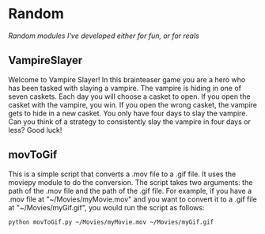 # Random
*Random modules I've developed either for fun, or for reals*

## VampireSlayer
Welcome to Vampire Slayer! In this brainteaser game you are a hero who has been tasked with slaying a vampire. The vampire is hiding in one of seven caskets. Each day you will choose a casket to open. If you open the casket with the vampire, you win. If you open the wrong casket, the vampire gets to hide in a new casket. You only have four days to slay the vampire. Can you think of a strategy to consistently slay the vampire in four days or less? Good luck!

## movToGif
This is a simple script that converts a .mov file to a .gif file. It uses the moviepy module to do the conversion. The script takes two arguments: the path of the .mov file and the path of the .gif file. For example, if you have a .mov file at "\~/Movies/myMovie.mov" and you want to convert it to a .gif file at "\~/Movies/myGif.gif", you would run the script as follows:

```
python movToGif.py ~/Movies/myMovie.mov ~/Movies/myGif.gif
```